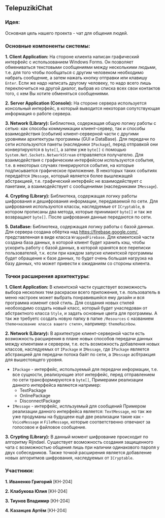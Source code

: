 ## TelepuzikiChat


### Идея:
Основная цель нашего проекта - чат для общения людей.


### Основные компоненты системы:

**1. Client Application:**
На стороне клиента написан графический интерфейс с использованием Windows Forms. 
Он позволяет обмениваться текстовыми сообщениями между несколькими людьми, т.е. для того 
чтобы пообщаться с другим человеком необходимо набрать сообщение, а затем нажать кнопку 
отправки или клавишу `Enter`. Если же надо написать другому человеку, то надо всего 
лишь переключиться на другой диалог, выбрав из списка всех свои контактов того, с кем Вы
хотите обменяться сообщениями.

**2. Server Application (Console):**
На стороне сервера используется консольный интерфейс, в который выводится некоторая 
сопутствующая информация о работе сервера.

**3. Network (Library):**
Библиотека, содержащая общую логику работы с сетью: как способы коммуникации 
клиент-сервер, так и способы взаимодействия (события) клиент-серверной части с 
другими уровнями архитектуры программы (GUI и DataBase).
Для передачи по сети используются пакеты (наследники `IPackage`), перед отправкой они 
конвертируются в `byte[]`, а затем уже `byte[]` с помощью 
`System.Net.Sockets.NetworkStream` отправляется получателю.
Для взаимодействия с графическим интерфейсом используются события, т.е. в некоторых
случаях генерируются события, на которые подписывается графическое приложение. 
В некоторых таких событиях передаётся `IMessage`, который является более вышлежащей 
абстракцией, т.е. графический интерфейс не взаимодействует с пакетами, а взаимодействует с 
сообщениями (наследниками `IMessage`).

**4. Crypting (Library):**
Библиотека, содержащая логику работы шифрования и дешифрования информации, передаваемой 
по сети.
Для шифрования используются классы, наследуемые от `ICryptable`, в котором прописаны два метода,
которые принимают `byte[]` и так же возвращают `byte[]`. После шифрования данные передаются по сети.

**5. DataBase:**
Библиотека, содержащая логику работы с базой данных.
Для сервера создана обёртка над https://firebase.google.com/, представленная в виде класса 
`WrappedFirebase`. 
Для клиентской части создана база данных, в которой клиент будет хранить кэш, чтобы ускорить 
работу с базой данных, в которой хранятся все переписки пользователей, т.к. если при каждом 
запуске клиентской программы будет обращение к базе данных, то будет очень большая нагрузка 
на базу данных, что может привести к ожиданиям со стороны клиента.



### Точки расширения архитектуры:

**1. Client Application:**
В клиентской части существует возможность выбора несколких тем раскраски всего приложения, 
т.е. пользователь в меню настроек может выбрать понравившейся ему дизайн и вся программа 
изменит свой стиль.
Для создания новых стилей необоходимо создать новый класс, который будет унаследован от 
абстрактного класса `Style`, и задать основные цвета для программы. А так же требуетс создать
новую папку в папке `/Resources` с названием `theme<название класса вашего стиля>`, 
например: `themeRainbow`.

**2. Network (Library):**
В архитектуре клиент-серверной части есть возможность расширения в плане 
новых способов передачи данных между клиентами и сервером, т.е. есть возможность 
добавления новых классов, наследуемых от `IPackage` и `IMessage`, где `IPackage`
является абстракцией для передачи потока байт по сети, а `IMessage` асбтракция для
вышестоящего уровня.
- `IPackage` - интерфейс, используемый для передачи информации, т.е. все сущности, 
  реализующие этот интерфейс, перед отправлением по сети трансформируются в `byte[]`,
  Примерами реализации данного интерфейса являются например:
    - TextPackage
    - OnlinePackage
    - DisconnectPackage
- `IMessage` - интерфейс, испльзуемый для сообщений
  Примером реализации данного интерфейса является: `TextMessage`, но так же уже
  продуманы на будущееи ещё две реализации такие как - `VoiceMessage` и `FileMessage`,
  которые соответственно отвечают за голосовое и файловое сообщение.

**3. Crypting (Library):** 
В данный момент шифрование происходит по алгоритму Rijndael. Существует возможность
создания защищенного чата с возможностью общения лишь при наличии одинакового пароля
у двух собеседников. Также точкой расширения является добавление новых алгоритмов
шифрования, наследуемых от `ICryptable`.


### Участники:
**1. Иваненко Григорий** [КН-204]

**2. Клабукова Юлия** [КН-204]

**3. Тиунов Владимир** [КН-204]

**4. Казанцев Артём** [КН-204]
